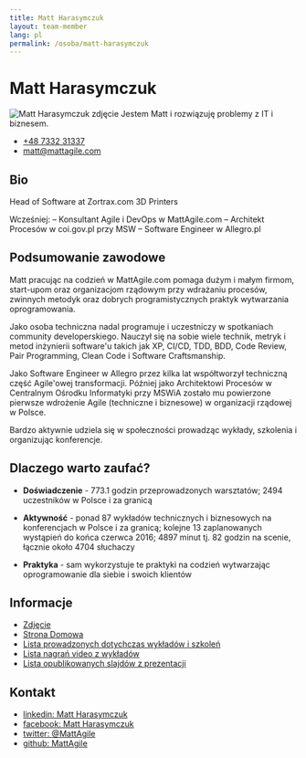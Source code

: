 ```yaml
---
title: Matt Harasymczuk
layout: team-member
lang: pl
permalink: /osoba/matt-harasymczuk
---
```


# Matt Harasymczuk

![Matt Harasymczuk zdjęcie](https://s.gravatar.com/avatar/c0ea68b674a135b4d2cc553673d18931?s=100) Jestem Matt i rozwiązuję problemy z IT i biznesem.

- [+48 7332 31337](tel:+48733231337)
- [matt@mattagile.com](mailto:matt@mattagile.com)

## Bio

Head of Software at Zortrax.com 3D Printers

Wcześniej:
– Konsultant Agile i DevOps w MattAgile.com
– Architekt Procesów w coi.gov.pl przy MSW
– Software Engineer w Allegro.pl


## Podsumowanie zawodowe
Matt pracując na codzień w MattAgile.com pomaga dużym i małym firmom, start-upom oraz organizacjom rządowym przy wdrażaniu procesów, zwinnych metodyk oraz dobrych programistycznych praktyk wytwarzania oprogramowania.

Jako osoba techniczna nadal programuje i uczestniczy w spotkaniach community developerskiego. Nauczył się na sobie wiele technik, metryk i metod inżynierii software'u takich jak XP, CI/CD, TDD, BDD, Code Review, Pair Programming, Clean Code i Software Craftsmanship.

Jako Software Engineer w Allegro przez kilka lat współtworzył techniczną część Agile'owej transformacji. Później jako Architektowi Procesów w Centralnym Ośrodku Informatyki przy MSWiA zostało mu powierzone pierwsze wdrożenie Agile (techniczne i biznesowe) w organizacji rządowej w Polsce.

Bardzo aktywnie udziela się w społeczności prowadząc wykłady, szkolenia i organizując konferencje.

## Dlaczego warto zaufać?

* **Doświadczenie** - 773.1 godzin przeprowadzonych warsztatów; 2494 uczestników w Polsce i za granicą

* **Aktywność** - ponad 87 wykładów technicznych i biznesowych na konferencjach w Polsce i za granicą; kolejne 13 zaplanowanych wystąpień do końca czerwca 2016; 4897 minut tj. 82 godzin na scenie, łącznie około 4704 słuchaczy

* **Praktyka** - sam wykorzystuje te praktyki na codzień wytwarzając oprogramowanie dla siebie i swoich klientów

## Informacje
* [Zdjęcie](https://s.gravatar.com/avatar/c0ea68b674a135b4d2cc553673d18931?s=500)
* [Strona Domowa](http://mattagile.com)
* [Lista prowadzonych dotychczas wykładów i szkoleń](http://goo.gl/E1FLd4)
* [Lista nagrań video z wykładów](http://goo.gl/Gyhgse)
* [Lista opublikowanych slajdów z prezentacji](http://www.slideshare.net/mattharasymczuk/presentations)

## Kontakt
* [linkedin: Matt Harasymczuk](https://linkedin.com/in/mattharasymczuk)
* [facebook: Matt Harasymczuk](https://facebook.com/matt.harasymczuk)
* [twitter: @MattAgile](https://twitter.com/MattAgile)
* [github: MattAgile](https://github.com/MattAgile)
